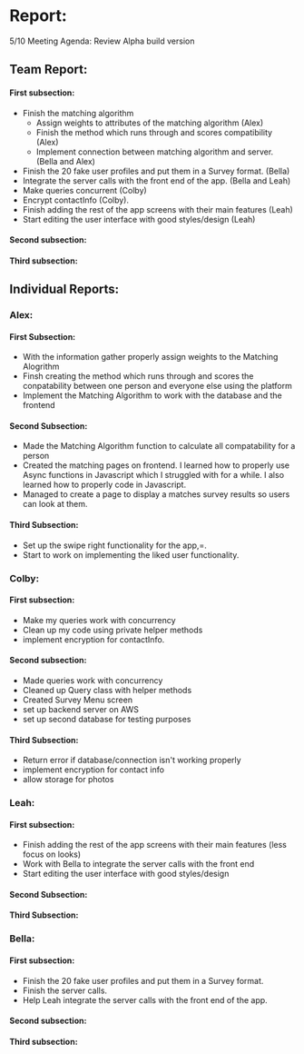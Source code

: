 # Report:

5/10 Meeting Agenda:
Review Alpha build version


## Team Report:
#### First subsection:
- Finish the matching algorithm
  - Assign weights to attributes of the matching algorithm (Alex)
  - Finish the method which runs through and scores compatibility (Alex)
  - Implement connection between matching algorithm and server. (Bella and Alex)
- Finish the 20 fake user profiles and put them in a Survey format. (Bella)
- Integrate the server calls with the front end of the app. (Bella and Leah)
- Make queries concurrent (Colby)
- Encrypt contactInfo (Colby).
- Finish adding the rest of the app screens with their main features (Leah)
- Start editing the user interface with good styles/design (Leah)

#### Second subsection:


#### Third subsection:


## Individual Reports:

### Alex:
#### First Subsection:
- With the information gather properly assign weights to the Matching Alogrithm
- Finsh creating the method which runs through and scores the conpatability between
  one person and everyone else using the platform
- Implement the Matching Algorithm to work with the database and the frontend

#### Second Subsection:
- Made the Matching Algorithm function to calculate all compatability for a person
- Created the matching pages on frontend. I learned how to properly use Async functions in Javascript which
  I struggled with for a while. I also learned how to properly code in Javascript.
- Managed to create a page to display a matches survey results so users can look at them.
#### Third Subsection:
- Set up the swipe right functionality for the app,=.
- Start to work on implementing the liked user functionality.


### Colby:
#### First subsection:
- Make my queries work with concurrency
- Clean up my code using private helper methods
- implement encryption for contactInfo.

#### Second subsection: 
- Made queries work with concurrency
- Cleaned up Query class with helper methods
- Created Survey Menu screen
- set up backend server on AWS
- set up second database for testing purposes


#### Third Subsection:
- Return error if database/connection isn't working properly
- implement encryption for contact info
- allow storage for photos


### Leah:
#### First subsection:
- Finish adding the rest of the app screens with their main features (less focus on looks)
- Work with Bella to integrate the server calls with the front end
- Start editing the user interface with good styles/design 

#### Second Subsection:


#### Third Subsection:


### Bella:
#### First subsection:
- Finish the 20 fake user profiles and put them in a Survey format.
- Finish the server calls.
- Help Leah integrate the server calls with the front end of the app.

#### Second subsection:


#### Third subsection:

